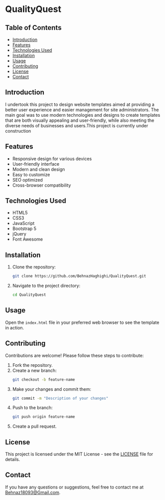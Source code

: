 # QualityQuest

## Table of Contents
- [Introduction](#introduction)
- [Features](#features)
- [Technologies Used](#technologies-used)
- [Installation](#installation)
- [Usage](#usage)
- [Contributing](#contributing)
- [License](#license)
- [Contact](#contact)

## Introduction
I undertook this project to design website templates aimed at providing a better user experience and easier management for site administrators. The main goal was to use modern technologies and designs to create templates that are both visually appealing and user-friendly, while also meeting the diverse needs of businesses and users.This project is currently under construction 

## Features
- Responsive design for various devices
- User-friendly interface
- Modern and clean design
- Easy to customize
- SEO optimized
- Cross-browser compatibility

## Technologies Used
- HTML5
- CSS3
- JavaScript
- Bootstrap 5
- jQuery
- Font Awesome

## Installation
1. Clone the repository:
    ```bash
    git clone https://github.com/BehnazHaghighi/QualityQuest.git
    ```
2. Navigate to the project directory:
    ```bash
    cd QualityQuest
    ```

## Usage
Open the `index.html` file in your preferred web browser to see the template in action.

## Contributing
Contributions are welcome! Please follow these steps to contribute:
1. Fork the repository.
2. Create a new branch:
    ```bash
    git checkout -b feature-name
    ```
3. Make your changes and commit them:
    ```bash
    git commit -m "Description of your changes"
    ```
4. Push to the branch:
    ```bash
    git push origin feature-name
    ```
5. Create a pull request.

## License
This project is licensed under the MIT License - see the [LICENSE](LICENSE) file for details.

## Contact
If you have any questions or suggestions, feel free to contact me at [Behnaz18093@Gmail.com](mailto:Behnaz18093@Gmail.com).

